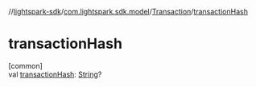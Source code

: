 //[lightspark-sdk](../../../index.md)/[com.lightspark.sdk.model](../index.md)/[Transaction](index.md)/[transactionHash](transaction-hash.md)

# transactionHash

[common]\
val [transactionHash](transaction-hash.md): [String](https://kotlinlang.org/api/latest/jvm/stdlib/kotlin/-string/index.html)?
